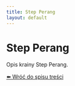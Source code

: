 ```yaml
---
title: Step Perang
layout: default
---
```


# Step Perang

Opis krainy Step Perang.

[⬅️ Wróć do spisu treści](../index.md)
